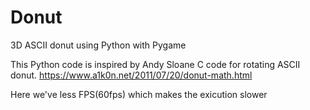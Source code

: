 # Donut

3D ASCII donut using Python with Pygame

This Python code is inspired by Andy Sloane C code for rotating ASCII donut. 
https://www.a1k0n.net/2011/07/20/donut-math.html

Here we've less FPS(60fps) which makes the exicution slower
